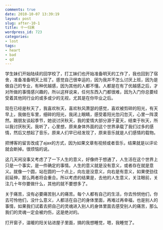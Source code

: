 ```yaml
---
comments: true
date: 2010-10-07 13:39:19
layout: post
slug: after-10-1
title: 十一归来
wordpress_id: 723
categories:
- lost
tags:
- heart
- bad
- qd
---
```


学生妹们开始陆续的回学校了，打工妹们也开始准备明天的工作了，我也回到了宿舍，准备准备明天上班了。感觉自己很幸运的，因为我并不怎么讨厌上班，因为是做自己的专业，有种优越感，因为其他的人都不懂。人都是在有了优越感之后，才对所做的事情感兴趣的，所以这样说来，任何东西入门都很难，因为入门你总要经受着其他同行业的或多或少的无视，尤其是在你毕业之后。

现在已经是秋天了，我喜欢秋天，喜欢秋风萧瑟的感觉，喜欢被剪碎的阳光，有天早上，我做在车里，细碎的阳光，我闭上眼睛，感受着阳光忽闪忽灭，心里一阵漠然。跟朋友谈起季节，她说讨厌秋天，我的爱情大部分源于夏天，结束于秋天，所以我讨厌秋天。我听了，心里想，原来身体外面的这个世界承载了我们过多的感情，然后又想起了音乐，原来人们早已经发现了，原来音乐就是人们感情的载物。





把博客的留言改成了ajax的方式，因为如果文章有视频或者音乐，结果就是以评论就会断掉。很烦恼的说。

这几天闲没事又考虑了了一下人生的意义，好像终于想通了，人生活在这个世界上只是一个事实，是一件确定的事情。人生的意义就是没有意义，或者存在就是意义。就像一个圆，站在圆的一个点上，向左是没意义，向右是有意义，如果使劲往前延伸，那么两者将会重合。所以考虑的结果是，去他的人生意义，关注眼前，关注几十年你要做什么，其他的就不要想多了。

关于痛苦，没有必要痛苦别人的痛苦。每个人都有自己的生活，你去怜悯他们，你去可怜他们，没什么意义，人都活在自己的身体里面，再难过再幸福，也是别人的事情，如果我们试着去把自己的灵魂进入别人的身体里面去感受别人的痛苦，那么我们的灵魂一定会被灼伤，这是绝对的。

打开窗子，温暖的阳关钻进屋子里面，搞的我想睡觉，嗯，我睡觉了。
